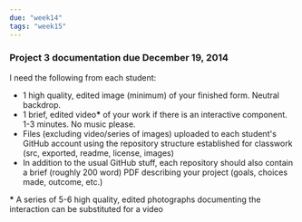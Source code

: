 ```yaml
---
due: "week14"
tags: "week15"
---
```


### Project 3 documentation due December 19, 2014

I need the following from each student:

* 1 high quality, edited image (minimum) of your finished form. Neutral backdrop.
* 1 brief, edited video<strong>*</strong> of your work if there is an interactive component. 1-3 minutes. No music please.
* Files (excluding video/series of images) uploaded to each student's GitHub account using the repository structure established for classwork (src, exported, readme, license, images)
* In addition to the usual GitHub stuff, each repository should also contain a brief (roughly 200 word) PDF describing your project (goals, choices made, outcome, etc.)

<strong>*</strong> A series of 5-6 high quality, edited photographs documenting the interaction can be substituted for a video
